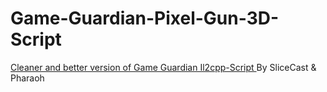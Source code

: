 # Game-Guardian-Pixel-Gun-3D-Script


[Cleaner and better version of Game Guardian Il2cpp-Script ](https://github.com/SliceCast/Game-Guardian-Il2cpp-Script-) By SliceCast & Pharaoh
